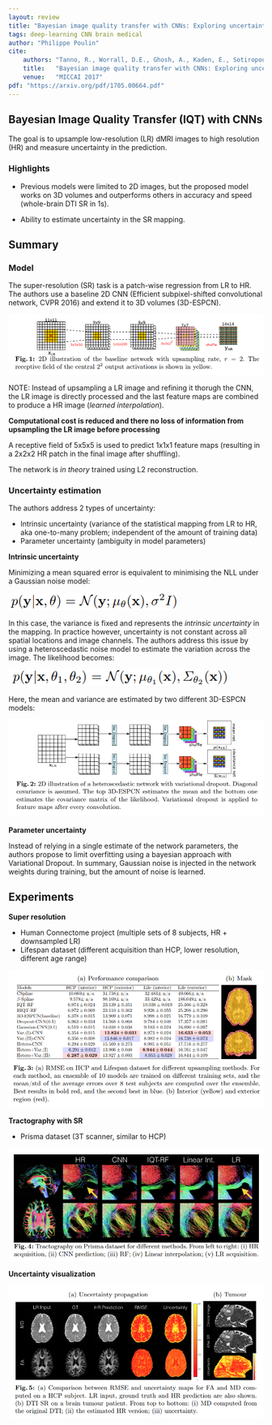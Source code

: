 ```yaml
---
layout: review
title: "Bayesian image quality transfer with CNNs: Exploring uncertainty in dMRI super-resolution"
tags: deep-learning CNN brain medical
author: "Philippe Poulin"
cite:
    authors: "Tanno, R., Worrall, D.E., Ghosh, A., Kaden, E., Sotiropoulos, S.N., Criminisi, A. and Alexander, D.C."
    title:   "Bayesian image quality transfer with CNNs: Exploring uncertainty in dMRI super-resolution"
    venue:   "MICCAI 2017"
pdf: "https://arxiv.org/pdf/1705.00664.pdf"
---
```


## Bayesian Image Quality Transfer (IQT) with CNNs

The goal is to upsample low-resolution (LR) dMRI images to high resolution (HR) and measure uncertainty in the prediction.

### Highlights

- Previous models were limited to 2D images, but the proposed model works on 3D volumes and outperforms others in accuracy and speed (whole-brain DTI SR in 1s).

- Ability to estimate uncertainty in the SR mapping. 


## Summary

### Model

The super-resolution (SR) task is a patch-wise regression from LR to HR. The authors use a baseline 2D CNN (Efficient subpixel-shifted convolutional network, CVPR 2016) and extend it to 3D volumes (3D-ESPCN).

![](/deep-learning/images/dmri-sr-uncertainty/figure1.png)

NOTE: Instead of upsampling a LR image and refining it thorugh the CNN, the LR image is directly processed and the last feature maps are combined to produce a HR image (*learned interpolation*).

**Computational cost is reduced and there no loss of information from upsampling the LR image before processing**

A receptive field of 5x5x5 is used to predict 1x1x1 feature maps (resulting in a 2x2x2 HR patch in the final image after shuffling).

The network is *in theory* trained using L2 reconstruction.


### Uncertainty estimation

The authors address 2 types of uncertainty:
- Intrinsic uncertainty (variance of the statistical mapping from LR to HR, aka one-to-many problem; independent of the amount of training data)
- Parameter uncertainty (ambiguity in model parameters)


**Intrinsic uncertainty**

Minimizing a mean squared error is equivalent to minimising the NLL under a Gaussian noise model:

![](/deep-learning/images/dmri-sr-uncertainty/equation1.png)

In this case, the variance is fixed and represents the *intrinsic uncertainty* in the mapping. In practice however, uncertainty is not constant across all spatial locations and image channels. The authors address this issue by using a heteroscedastic noise model to estimate the variation across the image. The likelihood becomes:

![](/deep-learning/images/dmri-sr-uncertainty/equation2.png)

Here, the mean and variance are estimated by two different 3D-ESPCN models:

![](/deep-learning/images/dmri-sr-uncertainty/figure2.png)


**Parameter uncertainty**

Instead of relying in a single estimate of the network parameters, the authors propose to limit overfitting using a bayesian approach with Variational Dropout. In summary, Gaussian noise is injected in the network weights during training, but the amount of noise is learned.



## Experiments

**Super resolution**
- Human Connectome project (multiple sets of 8 subjects, HR + downsampled LR)
- Lifespan dataset (different acquisition than HCP, lower resolution, different age range)

![](/deep-learning/images/dmri-sr-uncertainty/figure3.png)

**Tractography with SR**
- Prisma dataset (3T scanner, similar to HCP)

![](/deep-learning/images/dmri-sr-uncertainty/figure4.png)


**Uncertainty visualization**

![](/deep-learning/images/dmri-sr-uncertainty/figure5.png)
